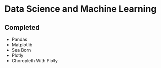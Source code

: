 # Data Science and Machine Learning
## Completed

* Pandas 
* Matplotlib
* Sea Born
* Plotly
* Choropleth With Plotly

